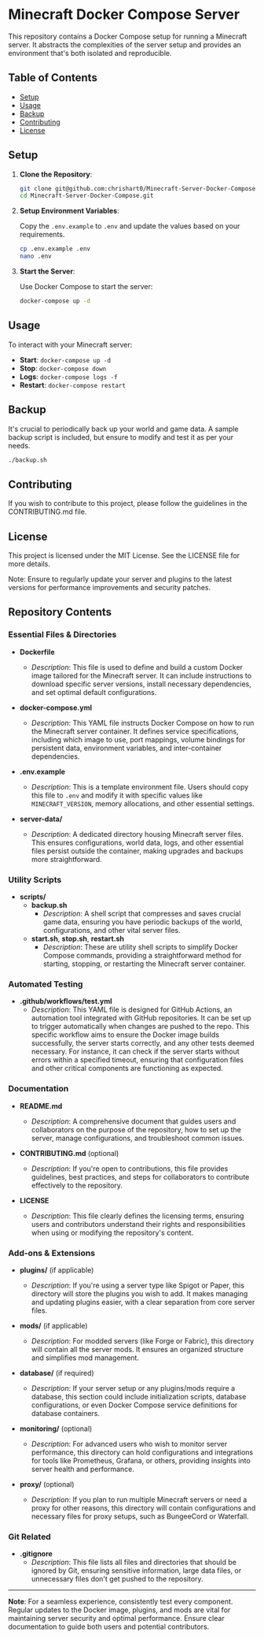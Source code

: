 # Minecraft Docker Compose Server

This repository contains a Docker Compose setup for running a Minecraft server. It abstracts the complexities of the server setup and provides an environment that's both isolated and reproducible.

## Table of Contents

- [Setup](#setup)
- [Usage](#usage)
- [Backup](#backup)
- [Contributing](#contributing)
- [License](#license)

## Setup

1. **Clone the Repository**:

    ```bash
    git clone git@github.com:chrishart0/Minecraft-Server-Docker-Compose.git
    cd Minecraft-Server-Docker-Compose.git
    ```

2. **Setup Environment Variables**:
    
    Copy the `.env.example` to `.env` and update the values based on your requirements.

    ```bash
    cp .env.example .env
    nano .env
    ```

3. **Start the Server**:

    Use Docker Compose to start the server:

    ```bash
    docker-compose up -d
    ```

## Usage

To interact with your Minecraft server:

- **Start**: `docker-compose up -d`
- **Stop**: `docker-compose down`
- **Logs**: `docker-compose logs -f`
- **Restart**: `docker-compose restart`

## Backup

It's crucial to periodically back up your world and game data. A sample backup script is included, but ensure to modify and test it as per your needs.

```bash
./backup.sh
```

## Contributing
If you wish to contribute to this project, please follow the guidelines in the CONTRIBUTING.md file.

## License
This project is licensed under the MIT License. See the LICENSE file for more details.

Note: Ensure to regularly update your server and plugins to the latest versions for performance improvements and security patches.


## Repository Contents

### Essential Files & Directories

- **Dockerfile**
  - *Description*: This file is used to define and build a custom Docker image tailored for the Minecraft server. It can include instructions to download specific server versions, install necessary dependencies, and set optimal default configurations.

- **docker-compose.yml**
  - *Description*: This YAML file instructs Docker Compose on how to run the Minecraft server container. It defines service specifications, including which image to use, port mappings, volume bindings for persistent data, environment variables, and inter-container dependencies.

- **.env.example**
  - *Description*: This is a template environment file. Users should copy this file to `.env` and modify it with specific values like `MINECRAFT_VERSION`, memory allocations, and other essential settings.

- **server-data/**
  - *Description*: A dedicated directory housing Minecraft server files. This ensures configurations, world data, logs, and other essential files persist outside the container, making upgrades and backups more straightforward.

### Utility Scripts

- **scripts/**
  - **backup.sh**
    - *Description*: A shell script that compresses and saves crucial game data, ensuring you have periodic backups of the world, configurations, and other vital server files.
  - **start.sh**, **stop.sh**, **restart.sh**
    - *Description*: These are utility shell scripts to simplify Docker Compose commands, providing a straightforward method for starting, stopping, or restarting the Minecraft server container.

### Automated Testing

- **.github/workflows/test.yml**
  - *Description*: This YAML file is designed for GitHub Actions, an automation tool integrated with GitHub repositories. It can be set up to trigger automatically when changes are pushed to the repo. This specific workflow aims to ensure the Docker image builds successfully, the server starts correctly, and any other tests deemed necessary. For instance, it can check if the server starts without errors within a specified timeout, ensuring that configuration files and other critical components are functioning as expected.

### Documentation

- **README.md**
  - *Description*: A comprehensive document that guides users and collaborators on the purpose of the repository, how to set up the server, manage configurations, and troubleshoot common issues.

- **CONTRIBUTING.md** (optional)
  - *Description*: If you're open to contributions, this file provides guidelines, best practices, and steps for collaborators to contribute effectively to the repository.

- **LICENSE**
  - *Description*: This file clearly defines the licensing terms, ensuring users and contributors understand their rights and responsibilities when using or modifying the repository's content.

### Add-ons & Extensions

- **plugins/** (if applicable)
  - *Description*: If you're using a server type like Spigot or Paper, this directory will store the plugins you wish to add. It makes managing and updating plugins easier, with a clear separation from core server files.

- **mods/** (if applicable)
  - *Description*: For modded servers (like Forge or Fabric), this directory will contain all the server mods. It ensures an organized structure and simplifies mod management.

- **database/** (if required)
  - *Description*: If your server setup or any plugins/mods require a database, this section could include initialization scripts, database configurations, or even Docker Compose service definitions for database containers.

- **monitoring/** (optional)
  - *Description*: For advanced users who wish to monitor server performance, this directory can hold configurations and integrations for tools like Prometheus, Grafana, or others, providing insights into server health and performance.

- **proxy/** (optional)
  - *Description*: If you plan to run multiple Minecraft servers or need a proxy for other reasons, this directory will contain configurations and necessary files for proxy setups, such as BungeeCord or Waterfall.

### Git Related

- **.gitignore**
  - *Description*: This file lists all files and directories that should be ignored by Git, ensuring sensitive information, large data files, or unnecessary files don't get pushed to the repository.

---

**Note**: For a seamless experience, consistently test every component. Regular updates to the Docker image, plugins, and mods are vital for maintaining server security and optimal performance. Ensure clear documentation to guide both users and potential contributors.